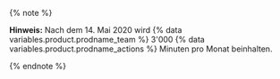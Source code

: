 {% note %}

**Hinweis:** Nach dem 14. Mai 2020 wird {% data variables.product.prodname_team %} 3'000 {% data variables.product.prodname_actions %} Minuten pro Monat beinhalten.

{% endnote %}
